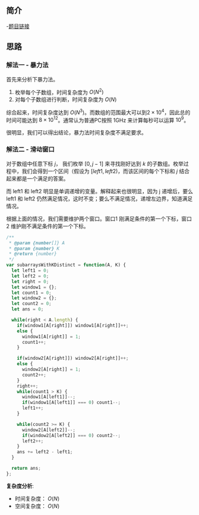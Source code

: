  
 
 
## 简介
-[题目链接](https://leetcode-cn.com/problems/subarrays-with-k-different-integers/)

## 思路
### 解法一 - 暴力法
首先来分析下暴力法。
1. 枚举每个子数组，时间复杂度为 $O(N^2)$
2. 对每个子数组进行判断，时间复杂度为 $O(N)$

综合起来，时间复杂度达到 $O(N^3)$。而数组的范围最大可以到$2 \times 10^4$，因此总的时间可能达到 $8 \times 10^{12}$。通常认为普通PC按照 1GHz 来计算每秒可以运算 $10^9$。

很明显，我们可以得出结论，暴力法时间复杂度不满足要求。

### 解法二 - 滑动窗口
对于数组中任意下标 $j$， 我们枚举 $[0, j-1]$ 来寻找刚好达到 $k$ 的子数组。枚举过程中，我们会得到一个区间（假设为 $[left1, left2)$，而该区间的每个下标和 $j$ 结合起来都是一个满足的答案。

而 left1 和 left2 明显是单调递增的变量。解释起来也很明显，因为 j 递增后，要么 left1 和 left2 仍然满足情况，这时不变；要么不满足情况，递增左边界，知道满足情况。

根据上面的情况，我们需要维护两个窗口。窗口1 刚满足条件的第一个下标，窗口 2 维护刚不满足条件的第一个下标。

```javascript
/**
 * @param {number[]} A
 * @param {number} K
 * @return {number}
 */
var subarraysWithKDistinct = function(A, K) {
  let left1 = 0;
  let left2 = 0;
  let right = 0;
  let window1 = {};
  let count1 = 0;
  let window2 = {};
  let count2 = 0;
  let ans = 0;

  while(right < A.length) {
    if(window1[A[right]]) window1[A[right]]++;
    else {
      window1[A[right]] = 1;
      count1++;
    }

    if(window2[A[right]]) window2[A[right]]++;
    else {
      window2[A[right]] = 1;
      count2++;
    }
    right++;
    while(count1 > K) {
      window1[A[left1]]--;
      if(window1[A[left1]] === 0) count1--;
      left1++;
    }

    while(count2 >= K) {
      window2[A[left2]]--;
      if(window2[A[left2]] === 0) count2--;
      left2++;
    }
    ans += left2 - left1;
  }

  return ans;
};
```

**复杂度分析**:
- 时间复杂度： $O(N)$
- 空间复杂度： $O(N)$